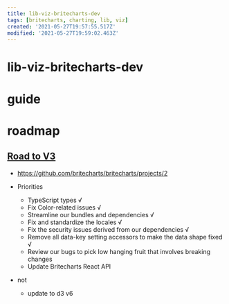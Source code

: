 ```yaml
---
title: lib-viz-britecharts-dev
tags: [britecharts, charting, lib, viz]
created: '2021-05-27T19:57:55.517Z'
modified: '2021-05-27T19:59:02.463Z'
---
```


# lib-viz-britecharts-dev

# guide

# roadmap

## [Road to V3](https://github.com/britecharts/britecharts/issues/870)

- https://github.com/britecharts/britecharts/projects/2

- Priorities
  - TypeScript types √
  - Fix Color-related issues √
  - Streamline our bundles and dependencies √
  - Fix and standardize the locales √
  - Fix the security issues derived from our dependencies √
  - Remove all data-key setting accessors to make the data shape fixed √
  - Review our bugs to pick low hanging fruit that involves breaking changes
  - Update Britecharts React API

- not
  - update to d3 v6
